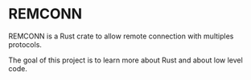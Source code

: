 # REMCONN

REMCONN is a Rust crate to allow remote connection with multiples protocols.

The goal of this project is to learn more about Rust and about low level code.

